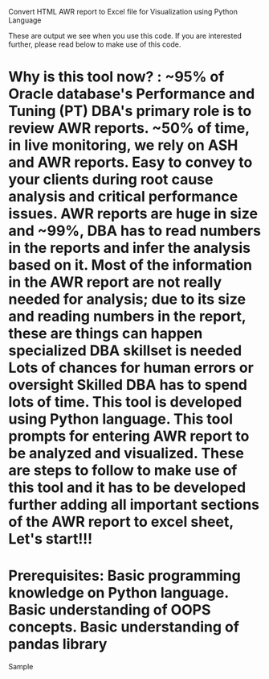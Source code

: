 Convert HTML AWR report to Excel file for Visualization using Python Language

These are output we see when you use this code. If you are interested further, please read below to make use of this code. 


Why is this tool now? :
~95% of Oracle database's Performance and Tuning (PT) DBA's primary role is to review AWR reports.
~50% of time, in live monitoring, we rely on ASH and AWR reports.
Easy to convey to your clients during root cause analysis and critical performance issues.
AWR reports are huge in size and ~99%, DBA has to read numbers in the reports and infer the analysis based on it. Most of the information in the AWR report are not really needed for analysis; due to its size and reading numbers in the report, these are things can happen
specialized DBA skillset is needed
Lots of chances for human errors or oversight
Skilled DBA has to spend lots of time.
This tool is developed using Python language. This tool prompts for entering AWR report to be analyzed and visualized. These are steps to follow to make use of this tool and it has to be developed further adding all important sections of the AWR report to excel sheet,
Let's start!!!
=======================================================================
Prerequisites: 
Basic programming knowledge on Python language.
Basic understanding of OOPS concepts.
Basic understanding of pandas library
=======================================================================
Sample
